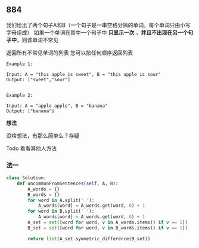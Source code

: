 ## 884

我们给出了两个句子A和B（一个句子是一串空格分隔的单词。每个单词只由小写字母组成）
如果一个单词在其中一个句子中 **只显示一次** ，**并且不出现在另一个句子中**，则该单词不常见

返回所有不常见单词的列表
您可以按任何顺序返回列表

```
Example 1:

Input: A = "this apple is sweet", B = "this apple is sour"
Output: ["sweet","sour"]


Example 2:

Input: A = "apple apple", B = "banana"
Output: ["banana"]
```
**想法**

没啥想法，有那么简单么？存疑

Todo 看看其他人方法

### 法一

```py
class Solution:
    def uncommonFromSentences(self, A, B):
        A_words = {}
        B_words = {}
        for word in A.split(' '):
            A_words[word] = A_words.get(word, 0) + 1
        for word in B.split(' '):
            A_words[word] = A_words.get(word, 0) + 1
        A_set = set([word for word, v in A_words.items() if v == 1])
        B_set = set([word for word, v in B_words.items() if v == 1])

        return list(A_set.symmetric_difference(B_set))

```

